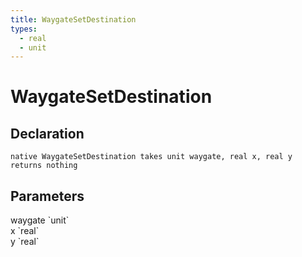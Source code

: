 ```yaml
---
title: WaygateSetDestination
types:
  - real
  - unit
---
```


# WaygateSetDestination

## Declaration

```
native WaygateSetDestination takes unit waygate, real x, real y returns nothing
```

## Parameters
<dl>
  <dt>waygate `unit`</dt>
  <dd></dd>

  <dt>x `real`</dt>
  <dd></dd>

  <dt>y `real`</dt>
  <dd></dd>
</dl>